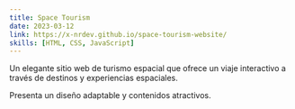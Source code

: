 ```yaml
---
title: Space Tourism
date: 2023-03-12
link: https://x-nrdev.github.io/space-tourism-website/
skills: [HTML, CSS, JavaScript]
---
```


Un elegante sitio web de turismo espacial que ofrece un viaje interactivo a través de destinos y experiencias espaciales.

Presenta un diseño adaptable y contenidos atractivos.
